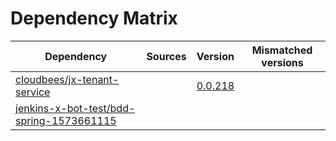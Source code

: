 # Dependency Matrix

Dependency | Sources | Version | Mismatched versions
---------- | ------- | ------- | -------------------
[cloudbees/jx-tenant-service](https://github.com/cloudbees/jx-tenant-service) |  | [0.0.218](https://github.com/cloudbees/jx-tenant-service/releases/tag/v0.0.218) | 
[jenkins-x-bot-test/bdd-spring-1573661115](https://github.com/jenkins-x-bot-test/bdd-spring-1573661115.git) |  | []() | 
